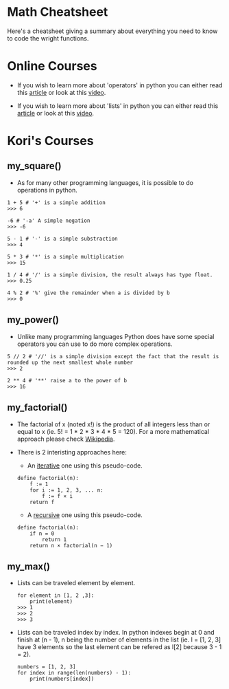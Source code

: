 # Math Cheatsheet

Here's a cheatsheet giving a summary about everything you need to know to code the wright functions.

# Online Courses

- If you wish to learn more about 'operators' in python you can either read this [article](https://www.programiz.com/python-programming/operators#what) or look at this [video](https://youtu.be/xTmEqNRr9T4).

- If you wish to learn more about 'lists' in python you can either read this [article](https://www.programiz.com/python-programming/list#create) or look at this [video](https://youtu.be/hANUgg72TDc).

# Kori's Courses

## my_square()

- As for many other programming languages, it is possible to do operations in python.

```
1 + 5 # '+' is a simple addition
>>> 6

-6 # '-a' A simple negation
>>> -6

5 - 1 # '-' is a simple substraction
>>> 4

5 * 3 # '*' is a simple multiplication
>>> 15

1 / 4 # '/' is a simple division, the result always has type float.
>>> 0.25

4 % 2 # '%' give the remainder when a is divided by b
>>> 0
```

## my_power()

- Unlike many programming languages Python does have some special operators you can use to do more complex operations.
```
5 // 2 # '//' is a simple division except the fact that the result is rounded up the next smallest whole number
>>> 2

2 ** 4 # '**' raise a to the power of b
>>> 16
```

## my_factorial()

- The factorial of x (noted x!) is the product of all integers less than or equal to x (ie. 5! = 1 * 2 * 3 * 4 * 5 = 120). For a more mathematical approach please check [Wikipedia](https://en.wikipedia.org/wiki/Factorial).

- There is 2 interisting approaches here:
    - An [iterative](https://en.wikipedia.org/wiki/Iteration) one using this pseudo-code.
    ```
    define factorial(n):
        f := 1
        for i := 1, 2, 3, ... n:
            f := f × i
        return f
    ```
    - A [recursive](https://en.wikipedia.org/wiki/Recursion_(computer_science)) one using this pseudo-code.
    ```
    define factorial(n):
        if n = 0
            return 1
        return n × factorial(n − 1)
    ```

## my_max()
- Lists can be traveled element by element.
    ```
    for element in [1, 2 ,3]:
        print(element)
    >>> 1
    >>> 2
    >>> 3
    ```

- Lists can be traveled index by index. In python indexes begin at 0 and finish at (n - 1), n being the number of elements in the list (ie. l = [1, 2, 3] have 3 elements so the last element can be refered as l[2] because 3 - 1 = 2).
    ```
    numbers = [1, 2, 3]
    for index in range(len(numbers) - 1):
        print(numbers[index])
    ```